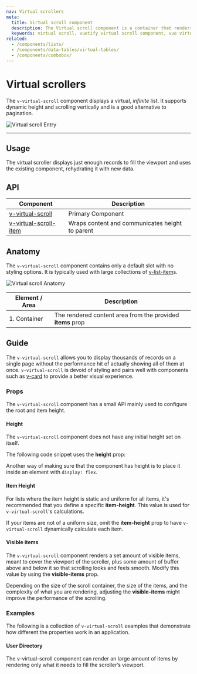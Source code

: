 ```yaml
---
nav: Virtual scrollers
meta:
  title: Virtual scroll component
  description: The Virtual scroll component is a container that renders only visible elements. It is useful when you need to display large amounts of uniform data.
  keywords: virtual scroll, vuetify virtual scroll component, vue virtual scroll component, v-virtual-scroll component
related:
  - /components/lists/
  - /components/data-tables/virtual-tables/
  - /components/combobox/
---
```


# Virtual scrollers

The `v-virtual-scroll` component displays a virtual, _infinite_ list. It supports dynamic height and scrolling vertically and is a good alternative to pagination.

![Virtual scroll Entry](https://cdn.vuetifyjs.com/docs/images/components/v-virtual-scroll/v-virtual-scroll-entry.png)

----

## Usage

The virtual scroller displays just enough records to fill the viewport and uses the existing component, rehydrating it with new data.

<usage name="v-virtual-scroll" />

<entry />

## API

| Component | Description |
| - | - |
| [v-virtual-scroll](/api/v-virtual-scroll/) | Primary Component |
| [v-virtual-scroll-item](/api/v-virtual-scroll-item/) | Wraps content and communicates height to parent |

<api-inline hide-links />

## Anatomy

The `v-virtual-scroll` component contains only a default slot with no styling options. It is typically used with large collections of [v-list-item](/components/lists/)s.

![Virtual scroll Anatomy](https://cdn.vuetifyjs.com/docs/images/components/v-virtual-scroll/v-virtual-scroll-anatomy.png)

| Element / Area | Description |
| - | - |
| 1. Container | The rendered content area from the provided **items** prop |

## Guide

The `v-virtual-scroll` allows you to display thousands of records on a single page without the performance hit of actually showing all of them at once. `v-virtual-scroll` is devoid of styling and pairs well with components such as [v-card](/components/cards/) to provide a better visual experience.

### Props

The `v-virtual-scroll` component has a small API mainly used to configure the root and item height.

#### Height

The `v-virtual-scroll` component does not have any initial height set on itself.

The following code snippet uses the **height** prop:

<example file="v-virtual-scroll/prop-height" />

Another way of making sure that the component has height is to place it inside an element with `display: flex`.

<example file="v-virtual-scroll/prop-height-parent" />

#### Item Height

For lists where the item height is static and uniform for all items, it's recommended that you define a specific **item-height**. This value is used for `v-virtual-scroll`'s calculations.

<example file="v-virtual-scroll/prop-item-height" />

If your items are not of a uniform size, omit the **item-height** prop to have `v-virtual-scroll` dynamically calculate each item.

<example file="v-virtual-scroll/prop-dynamic-item-height" />

#### Visible items

The `v-virtual-scroll` component renders a set amount of visible items, meant to cover the viewport of the scroller, plus some amount of buffer above and below it so that scrolling looks and feels smooth. Modify this value by using the **visible-items** prop.

<example file="v-virtual-scroll/prop-visible-items" />

<alert type="info">

  Depending on the size of the scroll container, the size of the items, and the complexity of what you are rendering, adjusting the **visible-items** might improve the performance of the scrolling.

</alert>

### Examples

The following is a collection of `v-virtual-scroll` examples that demonstrate how different the properties work in an application.

#### User Directory

The v-virtual-scroll component can render an large amount of items by rendering only what it needs to fill the scroller’s viewport.

<example file="v-virtual-scroll/misc-user-directory" />
